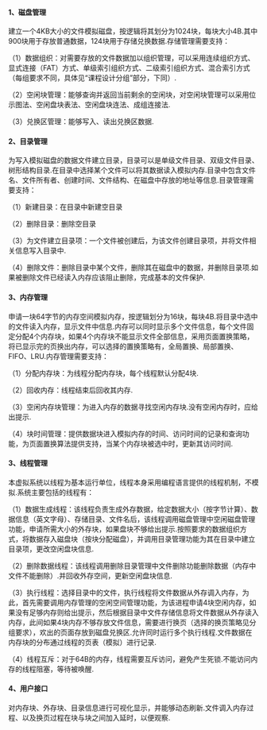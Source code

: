 #### 1、磁盘管理

建立一个4KB大小的文件模拟磁盘，按逻辑将其划分为1024块，每块大小4B.其中900块用于存放普通数据，124块用于存储兑换数据.存储管理需要支持：

（1）数据组织：对需要存放的文件数据加以组织管理，可以采用连续组织方式、显式连接（FAT）方式、单级索引组织方式、二级索引组织方式、混合索引方式（每组要求不同，具体见“课程设计分组”部分，下同）.

（2）空闲块管理：能够查询并返回当前剩余的空闲块，对空闲块管理可以采用位示图法、空闲盘块表法、空闲盘块连法、成组连接法.

（3）兑换区管理：能够写入、读出兑换区数据.

#### 2、目录管理

为写入模拟磁盘的数据文件建立目录，目录可以是单级文件目录、双级文件目录、树形结构目录.在目录中选择某个文件可以将其数据读入模拟内存.目录中包含文件名、文件所有者、创建时间、文件结构、在磁盘中存放的地址等信息.目录管理需要支持：

（1）新建目录：在目录中新建空目录

（2）删除目录：删除空目录

（3）为文件建立目录项：一个文件被创建后，为该文件创建目录项，并将文件相关信息写入目录中.

（4）删除文件：删除目录中某个文件，删除其在磁盘中的数据，并删除目录项.如果被删除文件已经读入内存应该阻止删除，完成基本的文件保护.

#### 3、内存管理

申请一块64字节的内存空间模拟内存，按逻辑划分为16块，每块4B.将目录中选中的文件读入内存，显示文件中信息.内存可以同时显示多个文件信息，每个文件固定分配4个内存块，如果4个内存块不能显示文件全部信息，采用页面置换策略，将已显示完的页换出内存，可以选择的置换策略有，全局置换、局部置换、FIFO、LRU.内存管理需要支持：

（1）分配内存块：为线程分配内存块，每个线程默认分配4块.

（2）回收内存：线程结束后回收其内存.

（3）空闲内存块管理：为进入内存的数据寻找空闲内存块.没有空闲内存时，应给出提示.

（4）块时间管理：提供数据块进入模拟内存的时间、访问时间的记录和查询功能，为页面置换算法提供支持，当某个内存块被选中时，更新其访问时间.

#### 3、线程管理

本虚拟系统以线程为基本运行单位，线程本身采用编程语言提供的线程机制，不模拟.系统主要包括的线程有：

（1）数据生成线程：该线程负责生成外存数据，给定数据大小（按字节计算）、数据信息（英文字母）、存储目录、文件名后，该线程调用磁盘管理中空闲磁盘管理功能，申请所需大小的外存块，如果盘块不够给出提示.按照要求的数据组织方式，将数据存入磁盘块（按块分配磁盘），并调用目录管理功能为其在目录中建立目录项，更改空闲盘块信息.

（2）删除数据线程：该线程调用删除目录管理中文件删除功能删除数据（内存中文件不能删除）.并回收外存空间，更新空闲盘块信息.

（3）执行线程：选择目录中的文件，执行线程将文件数据从外存调入内存，为此，首先需要调用内存管理的空闲空间管理功能，为该进程申请4块空闲内存，如果没有足够内存则给出提示，然后根据目录中文件存储信息将文件数据从外存读入内存，此间如果4块内存不够存放文件信息，需要进行换页（选择的换页策略见分组要求），欢出的页面存放到磁盘兑换区.允许同时运行多个执行线程.文件数据在内存块的分布通过线程的页表（模拟）进行记录.

（4）线程互斥：对于64B的内存，线程需要互斥访问，避免产生死锁.不能访问内存的线程阻塞，等待被唤醒.

#### 4、用户接口

   对内存块、外存块、目录信息进行可视化显示，并能够动态刷新.文件调入内存过程、以及换页过程在块与块之间加入延时，以便观察.

 